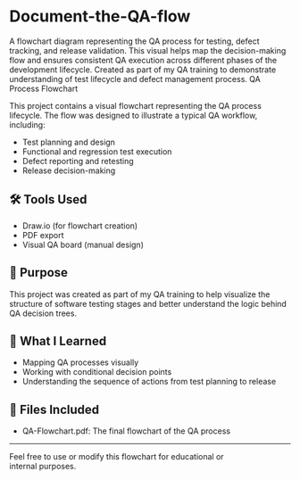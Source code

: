 # Document-the-QA-flow
A flowchart diagram representing the QA process for testing, defect tracking, and release validation. This visual helps map the decision-making flow and ensures consistent QA execution across different phases of the development lifecycle.
Created as part of my QA training to demonstrate understanding of test lifecycle and defect management  process.
QA Process Flowchart

This project contains a visual flowchart representing the QA process lifecycle. The flow was designed to illustrate a typical QA workflow, including:

- Test planning and design
- Functional and regression test execution
- Defect reporting and retesting
- Release decision-making

## 🛠 Tools Used

- Draw.io (for flowchart creation)
- PDF export
- Visual QA board (manual design)

## 📌 Purpose

This project was created as part of my QA training to help visualize the structure of software testing stages and better understand the logic behind QA decision trees.

## 🧠 What I Learned

- Mapping QA processes visually
- Working with conditional decision points
- Understanding the sequence of actions from test planning to release

## 📂 Files Included

- QA-Flowchart.pdf: The final flowchart of the QA process

---

Feel free to use or modify this flowchart for educational or internal purposes.
